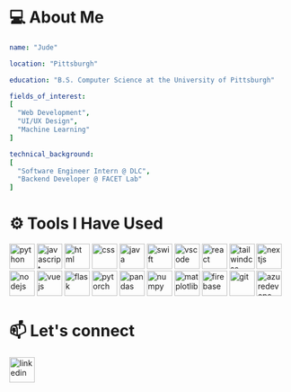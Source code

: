 # 💻 About Me

```yaml
name: "Jude"

location: "Pittsburgh"

education: "B.S. Computer Science at the University of Pittsburgh"

fields_of_interest:
[
  "Web Development",
  "UI/UX Design",
  "Machine Learning"
]

technical_background:
[
  "Software Engineer Intern @ DLC",
  "Backend Developer @ FACET Lab"
]
```

# ⚙️ Tools I Have Used
<p align="left">

<!-- LANGUAGES -->
<img src="https://cdn.jsdelivr.net/gh/devicons/devicon@latest/icons/python/python-original.svg" alt="python" width="45" height="45"/>

<img src="https://cdn.jsdelivr.net/gh/devicons/devicon@latest/icons/javascript/javascript-original.svg" alt="javascript" width="45" height="45"/>

<img src="https://cdn.jsdelivr.net/gh/devicons/devicon@latest/icons/html5/html5-original.svg" alt="html" width="45" height="45"/>

<img src="https://cdn.jsdelivr.net/gh/devicons/devicon@latest/icons/css3/css3-original.svg" alt="css" width="45" height="45"/>

<img src="https://cdn.jsdelivr.net/gh/devicons/devicon@latest/icons/java/java-original.svg" alt="java" width="45" height="45"/>

<img src="https://cdn.jsdelivr.net/gh/devicons/devicon@latest/icons/swift/swift-original.svg" alt="swift" width="45" height="45"/>

<!-- IDE -->
<img src="https://cdn.jsdelivr.net/gh/devicons/devicon/icons/vscode/vscode-original.svg" alt="vscode" width="45" height="45"/>

<!-- FRAMEWORKS -->
<img src="https://cdn.jsdelivr.net/gh/devicons/devicon@latest/icons/react/react-original.svg" alt="react" width="45" height="45"/>

<img src="https://cdn.jsdelivr.net/gh/devicons/devicon@latest/icons/tailwindcss/tailwindcss-original-wordmark.svg" alt="tailwindcss" width="45" height="45"/>          

<img src="https://cdn.jsdelivr.net/gh/devicons/devicon@latest/icons/nextjs/nextjs-original.svg" alt="nextjs" width="45" height="45"/>

<img src="https://cdn.jsdelivr.net/gh/devicons/devicon@latest/icons/nodejs/nodejs-original.svg" alt="nodejs" width="45" height="45"/> 

<img src="https://cdn.jsdelivr.net/gh/devicons/devicon@latest/icons/vuejs/vuejs-original.svg" alt="vuejs" width="45" height="45"/>    

<img src="https://cdn.jsdelivr.net/gh/devicons/devicon@latest/icons/flask/flask-original.svg" alt="flask" width="45" height="45"/>          


<!-- LIBRARIES -->
<img src="https://cdn.jsdelivr.net/gh/devicons/devicon@latest/icons/pytorch/pytorch-original.svg" alt="pytorch" width="45" height="45"/>          

<img src="https://cdn.jsdelivr.net/gh/devicons/devicon@latest/icons/pandas/pandas-original.svg" alt="pandas" width="45" height="45"/>

<img src="https://cdn.jsdelivr.net/gh/devicons/devicon@latest/icons/numpy/numpy-original.svg" alt="numpy" width="45" height="45"/>


<img src="https://cdn.jsdelivr.net/gh/devicons/devicon@latest/icons/matplotlib/matplotlib-original.svg" alt="matplotlib" width="45" height="45"/>
          

<img src="https://cdn.jsdelivr.net/gh/devicons/devicon@latest/icons/firebase/firebase-original.svg" alt="firebase" width="45" height="45"/>
          
<!-- DEVELOPER TOOLS -->
<img src="https://cdn.jsdelivr.net/gh/devicons/devicon@latest/icons/git/git-original.svg" alt="git" width="45" height="45"/>

<img src="https://cdn.jsdelivr.net/gh/devicons/devicon@latest/icons/azuredevops/azuredevops-original.svg" alt="azuredevops" width="45" height="45"/>
          
</p>
  
# 📫 Let's connect  

<a href="https://www.linkedin.com/in/jude-gilligan/">
  <img src="https://cdn.jsdelivr.net/gh/devicons/devicon@latest/icons/linkedin/linkedin-original.svg" alt="linkedin" width="45" height="45" />
</a>
